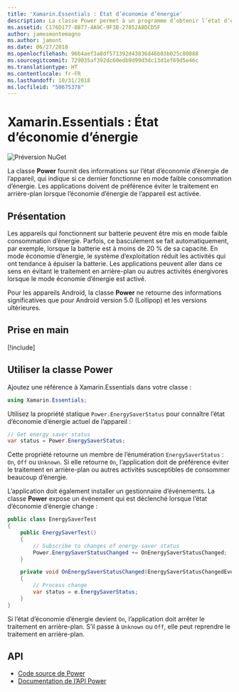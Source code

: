 ```yaml
---
title: 'Xamarin.Essentials : État d’économie d’énergie'
description: La classe Power permet à un programme d’obtenir l’état d’économie d’énergie pour déterminer si l’appareil fonctionne en mode faible consommation d’énergie.
ms.assetid: C176D177-8B77-4A9C-9F3B-27852A8DCD5F
author: jamesmontemagno
ms.author: jamont
ms.date: 06/27/2018
ms.openlocfilehash: 96b4aef3a8df571392d43836d46b03b025c80888
ms.sourcegitcommit: 729035af392dc60edb9d99d3dc13d1ef69d5e46c
ms.translationtype: HT
ms.contentlocale: fr-FR
ms.lasthandoff: 10/31/2018
ms.locfileid: "50675378"
---
```

# <a name="xamarinessentials-power-energy-saver-status"></a>Xamarin.Essentials : État d’économie d’énergie

![Préversion NuGet](~/media/shared/pre-release.png)

La classe **Power** fournit des informations sur l’état d’économie d’énergie de l’appareil, qui indique si ce dernier fonctionne en mode faible consommation d’énergie. Les applications doivent de préférence éviter le traitement en arrière-plan lorsque l’économie d’énergie de l’appareil est activée.

## <a name="background"></a>Présentation

Les appareils qui fonctionnent sur batterie peuvent être mis en mode faible consommation d’énergie. Parfois, ce basculement se fait automatiquement, par exemple, lorsque la batterie est à moins de 20 % de sa capacité. En mode économie d’énergie, le système d’exploitation réduit les activités qui ont tendance à épuiser la batterie. Les applications peuvent aller dans ce sens en évitant le traitement en arrière-plan ou autres activités énergivores lorsque le mode économie d’énergie est activé.

Pour les appareils Android, la classe **Power** ne retourne des informations significatives que pour Android version 5.0 (Lollipop) et les versions ultérieures.

## <a name="get-started"></a>Prise en main

[!include[](~/essentials/includes/get-started.md)]

## <a name="using-the-power-class"></a>Utiliser la classe Power

Ajoutez une référence à Xamarin.Essentials dans votre classe :

```csharp
using Xamarin.Essentials;
```

Utilisez la propriété statique `Power.EnergySaverStatus` pour connaître l’état d’économie d’énergie actuel de l’appareil :

```csharp
// Get energy saver status
var status = Power.EnergySaverStatus;
```

Cette propriété retourne un membre de l’énumération `EnergySaverStatus` : `On`, `Off` ou `Unknown`. Si elle retourne `On`, l’application doit de préférence éviter le traitement en arrière-plan ou autres activités susceptibles de consommer beaucoup d’énergie.

L’application doit également installer un gestionnaire d’événements. La classe **Power** expose un événement qui est déclenché lorsque l’état d’économie d’énergie change :

```csharp
public class EnergySaverTest
{
    public EnergySaverTest()
    {
        // Subscribe to changes of energy-saver status
        Power.EnergySaverStatusChanged += OnEnergySaverStatusChanged;
    }

    private void OnEnergySaverStatusChanged(EnergySaverStatusChangedEventArgs e)
    {
        // Process change
        var status = e.EnergySaverStatus;
    }
}
```

Si l’état d’économie d’énergie devient `On`, l’application doit arrêter le traitement en arrière-plan. S’il passe à `Unknown` ou `Off`, elle peut reprendre le traitement en arrière-plan.

## <a name="api"></a>API

- [Code source de Power](https://github.com/xamarin/Essentials/tree/master/Xamarin.Essentials/Power)
- [Documentation de l’API Power](xref:Xamarin.Essentials.Power)

